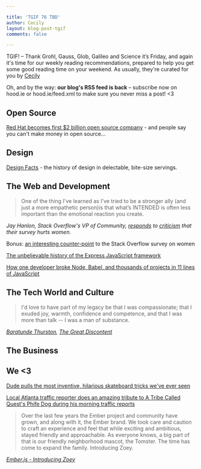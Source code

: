 ```yaml
---

title: 'TGIF 76 TBD'
author: Cecily
layout: blog-post-tgif
comments: false

---
```



TGIF! – Thank Grohl, Gauss, Glob, Galileo and Science it’s Friday, and again it's time for our weekly reading recommendations, prepared to help you get some good reading time on your weekend. As usually, they're curated for you by [Cecily](https://twitter.com/skeskali)

Oh, and by the way: <b>our blog's RSS feed is back</b> – subscribe now on hood.ie or hood.ie/feed.xml to make sure you never miss a post! <3


## Open Source

[Red Hat becomes first $2 billion open source company](http://www.zdnet.com/article/red-hat-becomes-first-2b-open-source-company/)  - and people say you can't make money in open source...

## Design

[Design Facts](http://www.designfacts.org/info) - the history of design in delectable, bite-size servings.

## The Web and Development

>  One of the thing I’ve learned as I’ve tried to be a stronger ally (and just a more empathetic person)is that what’s INTENDED is often less important than the emotional reaction you create.

<cite>Jay Hanlon, Stack Overflow's VP of Community, [responds](https://medium.com/@jayhanlon/first-off-i-want-to-thank-you-for-taking-the-time-to-share-this-and-particularly-for-being-8c8138929210#.yier4bx9o) to [criticism](https://medium.com/@glitterwitch/stack-overflow-s-developer-survey-analysis-hurts-women-ec4d568e2352#.41aj3t3ez) that their survey hurts women. </cite>

Bonus: [an interesting counter-point](https://twitter.com/sarah_edo/status/711228999481962496) to the Stack Overflow survey on women

[The unbelievable history of the Express JavaScript framework](http://thefullstack.xyz/history-express-javascript-framework/)

[How one developer broke Node, Babel, and thousands of projects in 11 lines of JavaScript](http://www.theregister.co.uk/2016/03/23/npm_left_pad_chaos/?mt=1458744627032)

## The Tech World and Culture

> I'd love to have part of my legacy be that I was compassionate; that I exuded joy, warmth, confidence and competence, and that I was more than talk -- I was a man of substance.

<cite>[Baratunde Thurston](https://twitter.com/baratunde), [The Great Discontent](http://thegreatdiscontent.com/interview/baratunde-thurston)</cite>




## The Business


## We <3

[Dude pulls the most inventive, hilarious skateboard tricks we've ever seen](http://digg.com/video/richie-jackson-death-skateboards)

[Local Atlanta traffic reporter does an amazing tribute to A Tribe Called Quest's Phife Dog during his morning traffic reports](https://www.facebook.com/wsbtv/videos/10154225148970695/)

> Over the last few years the Ember project and community have grown, and along with it, the Ember brand. We took care and caution to craft an experience and feel that while exciting and ambitious, stayed friendly and approachable. As everyone knows, a big part of that is our friendly neighborhood mascot, the Tomster.  The time has come to expand the family. Introducing Zoey.

<cite>[Ember.js - Introducing Zoey](http://emberjs.com/blog/2016/03/23/introducing-zoey.html)</cite>



